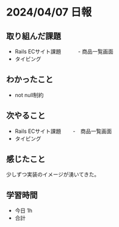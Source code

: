 # 2024/04/07 日報

## 取り組んだ課題
- Rails ECサイト課題
　　　- 商品一覧画面
- タイピング

## わかったこと
- not null制約

## 次やること
- Rails ECサイト課題
　　-　商品一覧画面
- タイピング

## 感じたこと
少しずつ実装のイメージが湧いてきた。

## 学習時間
- 今日 1h
- 合計 
